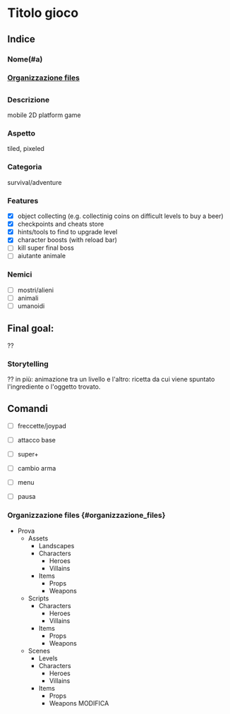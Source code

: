 # Titolo gioco

## Indice
### Nome(#a)
### [Organizzazione files](#organizzazione_files)

##
### Descrizione 
mobile 2D platform game
### Aspetto
tiled, pixeled

### Categoria
survival/adventure

### Features
- [x] object collecting (e.g. collectinig coins on difficult levels to  buy a beer)
- [x] checkpoints and cheats store
- [x] hints/tools to find to upgrade level
- [x] character boosts (with reload bar)
- [ ] kill super final boss
- [ ] aiutante animale

### Nemici
- [ ] mostri/alieni
- [ ] animali
- [ ] umanoidi

## Final goal:
??

### Storytelling
??
in più: animazione tra un livello e l'altro: ricetta da cui viene spuntato l'ingrediente o l'oggetto trovato.

## Comandi
- [ ] freccette/joypad
- [ ] attacco base
- [ ] super+
- [ ] cambio arma
- [ ] menu
- [ ] pausa


### Organizzazione files {#organizzazione_files}
- Prova
    - Assets
        - Landscapes
        - Characters
            - Heroes
            - Villains
        - Items
            - Props
            - Weapons
    - Scripts
        - Characters
            - Heroes
            - Villains
        - Items
            - Props
            - Weapons
    - Scenes
        - Levels
        - Characters
            - Heroes
            - Villains
        - Items
            - Props
            - Weapons
MODIFICA
